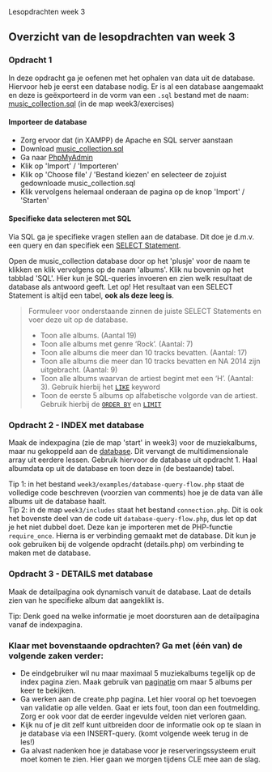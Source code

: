 Lesopdrachten week 3

Overzicht van de lesopdrachten van week 3
-----------------------------------------

### Opdracht 1

In deze opdracht ga je oefenen met het ophalen van data uit de database. Hiervoor heb je eerst een database nodig. Er is al een database aangemaakt en deze is geëxporteerd in de vorm van een `.sql` bestand met de naam: [music\_collection.sql](music_collection.sql) (in de map week3/exercises)

#### Importeer de database

*   Zorg ervoor dat (in XAMPP) de Apache en SQL server aanstaan
*   Download [music\_collection.sql](exercises/music_collection.sql)
*   Ga naar [PhpMyAdmin](http://localhost/phpmyadmin/)
*   Klik op 'Import' / 'Importeren'
*   Klik op 'Choose file' / 'Bestand kiezen' en selecteer de zojuist gedownloade music\_collection.sql
*   Klik vervolgens helemaal onderaan de pagina op de knop 'Import' / 'Starten'

#### Specifieke data selecteren met SQL

Via SQL ga je specifieke vragen stellen aan de database. Dit doe je d.m.v. een query en dan specifiek een [SELECT Statement](https://www.w3schools.com/sql/sql_select.asp).

Open de music\_collection database door op het 'plusje' voor de naam te klikken en klik vervolgens op de naam 'albums'. Klik nu bovenin op het tabblad 'SQL'. Hier kun je SQL-queries invoeren en zien welk resultaat de database als antwoord geeft. Let op! Het resultaat van een SELECT Statement is altijd een tabel, **ook als deze leeg is**.

> Formuleer voor onderstaande zinnen de juiste SELECT Statements en voer deze uit op de database.
>
> *   Toon alle albums. (Aantal 19)
> *   Toon alle albums met genre ‘Rock’. (Aantal: 7)
> *   Toon alle albums die meer dan 10 tracks bevatten. (Aantal: 17)
> *   Toon alle albums die meer dan 10 tracks bevatten en NA 2014 zijn uitgebracht. (Aantal: 9)
> *   Toon alle albums waarvan de artiest begint met een ‘H’. (Aantal: 3). Gebruik hierbij het [`LIKE`](https://www.w3schools.com/sql/sql_like.asp) keyword
> *   Toon de eerste 5 albums op alfabetische volgorde van de artiest. Gebruik hierbij de [`ORDER BY`](https://www.w3schools.com/sql/sql_orderby.asp) en [`LIMIT`](https://www.w3schools.com/mysql/mysql_limit.asp)

### Opdracht 2 - INDEX met database

Maak de indexpagina (zie de map 'start' in week3) voor de muziekalbums, maar nu gekoppeld aan de [database](https://www.khanacademy.org/computing/computer-programming/sql/sql-basics/pt/querying-the-table). Dit vervangt de multidimensionale array uit eerdere lessen. Gebruik hiervoor de database uit opdracht 1. Haal albumdata op uit de database en toon deze in (de bestaande) tabel.

Tip 1: in het bestand `week3/examples/database-query-flow.php` staat de volledige code beschreven (voorzien van comments) hoe je de data van álle albums uit de database haalt.  
Tip 2: in de map `week3/includes` staat het bestand `connection.php`. Dit is ook het bovenste deel van de code uit `database-query-flow.php`, dus let op dat je het niet dubbel doet. Deze kan je importeren met de PHP-functie `require_once`. Hierna is er verbinding gemaakt met de database. Dit kun je ook gebruiken bij de volgende opdracht (details.php) om verbinding te maken met de database.

### Opdracht 3 - DETAILS met database

Maak de detailpagina ook dynamisch vanuit de database. Laat de details zien van he specifieke album dat aangeklikt is.

Tip: Denk goed na welke informatie je moet doorsturen aan de detailpagina vanaf de indexpagina.

### Klaar met bovenstaande opdrachten? Ga met (één van) de volgende zaken verder:

*   De eindgebruiker wil nu maar maximaal 5 muziekalbums tegelijk op de index pagina zien. Maak gebruik van [paginatie](https://bulma.io/documentation/components/pagination/) om maar 5 albums per keer te bekijken.
*   Ga werken aan de create.php pagina. Let hier vooral op het toevoegen van validatie op alle velden. Gaat er iets fout, toon dan een foutmelding. Zorg er ook voor dat de eerder ingevulde velden niet verloren gaan.
*   Kijk nu of je dit zelf kunt uitbreiden door de informatie ook op te slaan in je database via een INSERT-query. (komt volgende week terug in de les!)
*   Ga alvast nadenken hoe je database voor je reserveringssysteem eruit moet komen te zien. Hier gaan we morgen tijdens CLE mee aan de slag.